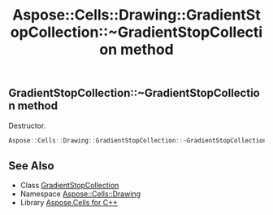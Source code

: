 ﻿---
title: Aspose::Cells::Drawing::GradientStopCollection::~GradientStopCollection method
linktitle: ~GradientStopCollection
second_title: Aspose.Cells for C++ API Reference
description: 'Aspose::Cells::Drawing::GradientStopCollection::~GradientStopCollection method. Destructor in C++.'
type: docs
weight: 200
url: /cpp/aspose.cells.drawing/gradientstopcollection/~gradientstopcollection/
---
## GradientStopCollection::~GradientStopCollection method


Destructor.

```cpp
Aspose::Cells::Drawing::GradientStopCollection::~GradientStopCollection()
```

## See Also

* Class [GradientStopCollection](../)
* Namespace [Aspose::Cells::Drawing](../../)
* Library [Aspose.Cells for C++](../../../)
